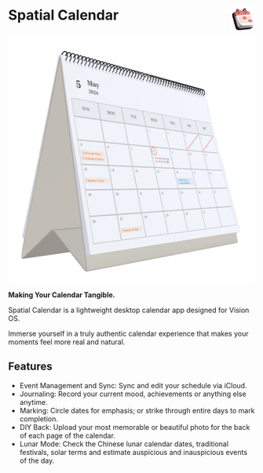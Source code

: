 # Spatial Calendar <img alt="Logo" src="./src/images/logo.png" align="right" height="50">

<img alt="Logo" src="./src/images/app-screen.png" align="center" height="512">

**Making Your Calendar Tangible.**

Spatial Calendar is a lightweight desktop calendar app designed for Vision OS.

Immerse yourself in a truly authentic calendar experience that makes your moments feel more real and natural.

## Features

- Event Management and Sync: Sync and edit your schedule via iCloud.
- Journaling: Record your current mood, achievements or anything else anytime.
- Marking: Circle dates for emphasis; or strike through entire days to mark completion.
- DIY Back: Upload your most memorable or beautiful photo for the back of each page of the calendar.
- Lunar Mode: Check the Chinese lunar calendar dates, traditional festivals, solar terms and estimate auspicious and inauspicious events of the day.
